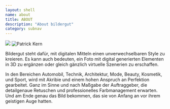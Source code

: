 ```yaml
---
layout: shell
name: about
title: ABOUT
description: "About bildergut"
category: subnav
---
```


<section id="about">
<div class="container">

<img src="http://www.bildergut.com/resolveuid/9667b11d-de99-4d15-b413-1d4b4d91b7d6" class="hero">

<img src="http://www.bildergut.com/about/Patrick_Portrait.jpg" alt="Patrick Kern " title="Patrick Kern "  class="hero">

<p>Bildergut steht dafür, mit digitalen Mitteln einen unverwechselbaren Style zu kreieren. Es kann auch bedeuten, ein Foto mit digital generierten Elementen
in 3D zu ergänzen oder gleich gänzlich virtuelle Szenerien zu erschaffen.</p>

<p>In den Bereichen Automobil, Technik, Architektur, Mode, Beauty, Kosmetik, und Sport, wird mit Akribie und einem hohen Anspruch an Perfektion gearbeitet.
Ganz im Sinne und nach Maßgabe der Auftraggeber, die detailgenaue Retuschen und professionelles Farbmanagement erwarten. Und am Ende genau das
Bild bekommen, das sie von Anfang an vor ihrem geistigen Auge hatten.</p>

</div>
</section>

